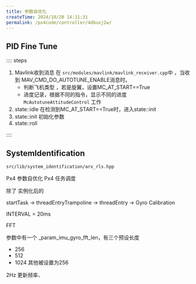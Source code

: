 ```yaml
---
title: 参数自优化
createTime: 2024/10/20 14:11:31
permalink: /px4code/controller/4dbuxj2w/
---
```


## PID Fine Tune

:::: steps
1. Mavlink收到消息
    在 `src/modules/mavlink/mavlink_receiver.cpp`中 ，当收到
    MAV_CMD_DO_AUTOTUNE_ENABLE消息时。
    - 判断飞机类型 ，若是旋翼，设置MC_AT_START==True
    - 进度记录，根据不同的指令，显示不同的进度
    `McAutotuneAttitudeControl` 工作
2. state::idle
    在检测到MC_AT_START==True时，进入state::init
3. state::init
    初始化参数
4. state::roll

::::


## SystemIdentification

`src/lib/system_identification/arx_rls.hpp`


Px4 参数自优化
Px4 任务调度

除了 实例化后的

startTask -> threadEntryTrampoline -> 
threadEntry -> 
Gyro Calibration

INTERVAL = 20ms



FFT

参数中有一个 _param_imu_gyro_fft_len，有三个预设长度
- 256
- 512
- 1024
其他被设置为256

2Hz 更新频率、
